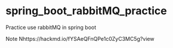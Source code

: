 # spring_boot_rabbitMQ_practice
Practice use rabbitMQ in spring boot

Note
Nhttps://hackmd.io/fYSAeQFnQPe1c0ZyC3MC5g?view
